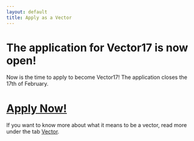 ```yaml
---
layout: default
title: Apply as a Vector
---
```

<h1>The application for Vector17 is now open!</h1>

<p>Now is the time to apply to become Vector17! The application closes the 17th of February.
</p>


<h1><a href="https://goo.gl/forms/3Nh3jj5HiL0Tpyvj1">Apply Now!</a></h1>

<p>If you want to know more about what it means to be a vector, read more under the tab <a href="https://blivawesome.dk/vektor.html">Vector</a>.</p>
